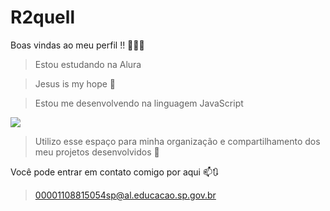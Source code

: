 # R2quell
Boas vindas ao meu perfil !! 📸🌻🐶
>Estou estudando na Alura

>Jesus is my hope 🦋

>Estou me desenvolvendo na linguagem JavaScript

![](https://i.gifer.com/origin/5a/5abebb23a8febab736de43cfb7e74e22_w200.webp)

>Utilizo esse espaço para minha organização e compartilhamento dos meu projetos desenvolvidos 🌻

Você pode entrar em contato comigo por aqui 📫🔃
>00001108815054sp@al.educacao.sp.gov.br
